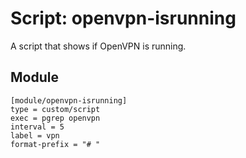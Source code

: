 # Script: openvpn-isrunning

A script that shows if OpenVPN is running.


## Module

```
[module/openvpn-isrunning]
type = custom/script
exec = pgrep openvpn
interval = 5
label = vpn
format-prefix = "# "
```
